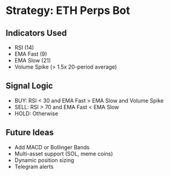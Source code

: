 # Strategy: ETH Perps Bot

## Indicators Used
- RSI (14)
- EMA Fast (9)
- EMA Slow (21)
- Volume Spike (> 1.5x 20-period average)

## Signal Logic
- BUY: RSI < 30 and EMA Fast > EMA Slow and Volume Spike
- SELL: RSI > 70 and EMA Fast < EMA Slow
- HOLD: Otherwise

## Future Ideas
- Add MACD or Bollinger Bands
- Multi-asset support (SOL, meme coins)
- Dynamic position sizing
- Telegram alerts
